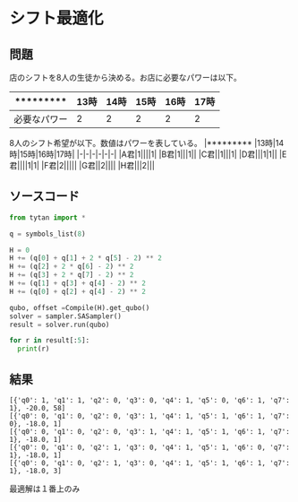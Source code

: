 # シフト最適化

## 問題

店のシフトを8人の生徒から決める。お店に必要なパワーは以下。

|********* |13時|14時|15時|16時|17時|
|----------|----|---|----|----|---|
|必要なパワー|2   |2  |2   |2   |2  |

8人のシフト希望が以下。数値はパワーを表している。
|********* |13時|14時|15時|16時|17時|
|-|-|-|-|-|-|
|A君|1||||1|
|B君|1|||1||
|C君||1|||1|
|D君|||1|1||
|E君||||1|1|
|F君|2|||||
|G君||2||||
|H君|||2||| 

## ソースコード

```python 
from tytan import *

q = symbols_list(8)

H = 0
H += (q[0] + q[1] + 2 * q[5] - 2) ** 2
H += (q[2] + 2 * q[6] - 2) ** 2
H += (q[3] + 2 * q[7] - 2) ** 2
H += (q[1] + q[3] + q[4] - 2) ** 2
H += (q[0] + q[2] + q[4] - 2) ** 2

qubo, offset =Compile(H).get_qubo()
solver = sampler.SASampler()
result = solver.run(qubo)

for r in result[:5]:
  print(r)
```

## 結果

```
[{'q0': 1, 'q1': 1, 'q2': 0, 'q3': 0, 'q4': 1, 'q5': 0, 'q6': 1, 'q7': 1}, -20.0, 58]
[{'q0': 0, 'q1': 0, 'q2': 0, 'q3': 1, 'q4': 1, 'q5': 1, 'q6': 1, 'q7': 0}, -18.0, 1]
[{'q0': 0, 'q1': 0, 'q2': 0, 'q3': 1, 'q4': 1, 'q5': 1, 'q6': 1, 'q7': 1}, -18.0, 1]
[{'q0': 0, 'q1': 0, 'q2': 1, 'q3': 0, 'q4': 1, 'q5': 1, 'q6': 0, 'q7': 1}, -18.0, 1]
[{'q0': 0, 'q1': 0, 'q2': 1, 'q3': 0, 'q4': 1, 'q5': 1, 'q6': 1, 'q7': 1}, -18.0, 3]
```

最適解は１番上のみ
